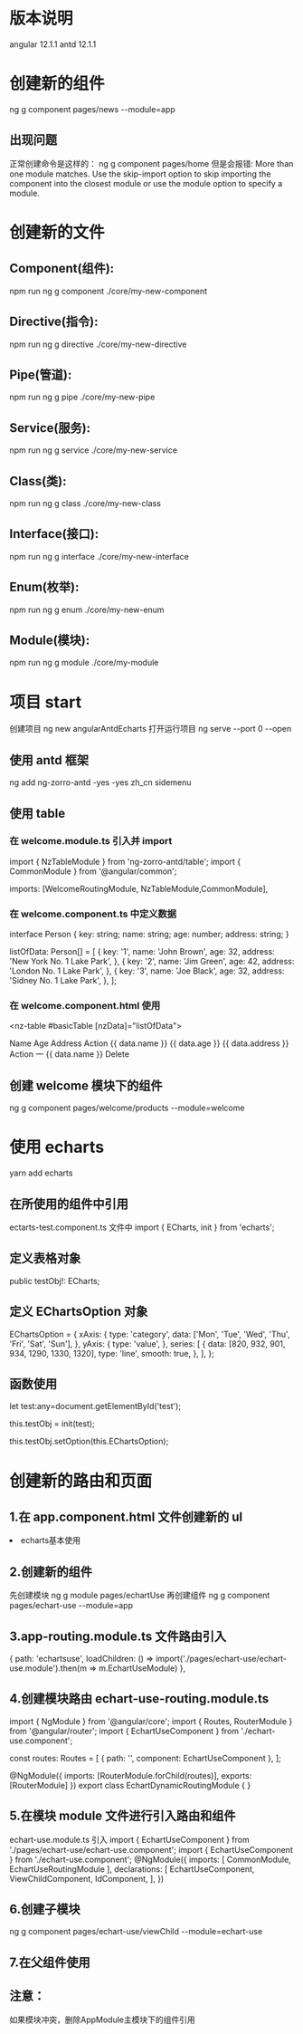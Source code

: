 # 版本说明

angular 12.1.1
antd 12.1.1

# 创建新的组件

ng g component pages/news --module=app

## 出现问题

正常创建命令是这样的：
ng g component pages/home
但是会报错:
More than one module matches. Use the skip-import option to skip importing the component into the closest module or use the module option to specify a module.

# 创建新的文件

## Component(组件):

npm run ng g component ./core/my-new-component

## Directive(指令):

npm run ng g directive ./core/my-new-directive

## Pipe(管道):

npm run ng g pipe ./core/my-new-pipe

## Service(服务):

npm run ng g service ./core/my-new-service

## Class(类):

npm run ng g class ./core/my-new-class

## Interface(接口):

npm run ng g interface ./core/my-new-interface

## Enum(枚举):

npm run ng g enum ./core/my-new-enum

## Module(模块):

npm run ng g module ./core/my-module

# 项目 start

创建项目
ng new angularAntdEcharts
打开运行项目
ng serve --port 0 --open

## 使用 antd 框架

ng add ng-zorro-antd
-yes
-yes
zh_cn
sidemenu

## 使用 table

### 在 welcome.module.ts 引入并 import

import { NzTableModule } from 'ng-zorro-antd/table';
import { CommonModule } from '@angular/common';

imports: [WelcomeRoutingModule, NzTableModule,CommonModule],

### 在 welcome.component.ts 中定义数据

interface Person {
key: string;
name: string;
age: number;
address: string;
}

listOfData: Person[] = [
{
key: '1',
name: 'John Brown',
age: 32,
address: 'New York No. 1 Lake Park',
},
{
key: '2',
name: 'Jim Green',
age: 42,
address: 'London No. 1 Lake Park',
},
{
key: '3',
name: 'Joe Black',
age: 32,
address: 'Sidney No. 1 Lake Park',
},
];

### 在 welcome.component.html 使用

<nz-table #basicTable [nzData]="listOfData">

<thead>
<tr>
<th>Name</th>
<th>Age</th>
<th>Address</th>
<th>Action</th>
</tr>
</thead>
<tbody>
<tr \*ngFor="let data of basicTable.data">
<td>{{ data.name }}</td>
<td>{{ data.age }}</td>
<td>{{ data.address }}</td>
<td>
<a>Action 一 {{ data.name }}</a>
<a>Delete</a>
</td>
</tr>
</tbody>
</nz-table>

## 创建 welcome 模块下的组件

ng g component pages/welcome/products --module=welcome

# 使用 echarts

yarn add echarts

## 在所使用的组件中引用

ectarts-test.component.ts 文件中
import { ECharts, init } from 'echarts';

## 定义表格对象

public testObj!: ECharts;

## 定义 EChartsOption 对象

EChartsOption = {
xAxis: {
type: 'category',
data: ['Mon', 'Tue', 'Wed', 'Thu', 'Fri', 'Sat', 'Sun'],
},
yAxis: {
type: 'value',
},
series: [
{
data: [820, 932, 901, 934, 1290, 1330, 1320],
type: 'line',
smooth: true,
},
],
};

## 函数使用

<!-- 获取元素 -->

let test:any=document.getElementById('test');

<!-- 初始化表格对象 -->

this.testObj = init(test);

<!-- 设置表格数据信息 -->

this.testObj.setOption(this.EChartsOption);

# 创建新的路由和页面

## 1.在 app.component.html 文件创建新的 ul

<li nz-menu-item nzMatchRouter>
  <a routerLink="/echartsuse">echarts基本使用</a>
</li>

## 2.创建新的组件

先创建模块
ng g module pages/echartUse
再创建组件
ng g component pages/echart-use --module=app

## 3.app-routing.module.ts 文件路由引入

{ path: 'echartsuse', loadChildren: () => import('./pages/echart-use/echart-use.module').then(m => m.EchartUseModule) },

## 4.创建模块路由 echart-use-routing.module.ts

import { NgModule } from '@angular/core';
import { Routes, RouterModule } from '@angular/router';
import { EchartUseComponent } from './echart-use.component';

const routes: Routes = [
{ path: '', component: EchartUseComponent },
];

@NgModule({
imports: [RouterModule.forChild(routes)],
exports: [RouterModule]
})
export class EchartDynamicRoutingModule { }

## 5.在模块 module 文件进行引入路由和组件
echart-use.module.ts 引入
import { EchartUseComponent } from './pages/echart-use/echart-use.component';
import { EchartUseComponent } from './echart-use.component';
@NgModule({
  imports: [
    CommonModule,
    EchartUseRoutingModule
  ],
  declarations: [
    EchartUseComponent,
    ViewChildComponent,
    IdComponent,
  ],
})

## 6.创建子模块

ng g component pages/echart-use/viewChild --module=echart-use

## 7.在父组件使用
## 注意：
如果模块冲突，删除AppModule主模块下的组件引用
